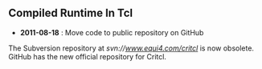 ## Compiled Runtime In Tcl

* **2011-08-18** : Move code to public repository on GitHub

The Subversion repository at *svn://www.equi4.com/critcl* is now obsolete.  
GitHub has the new official repository for Critcl.
